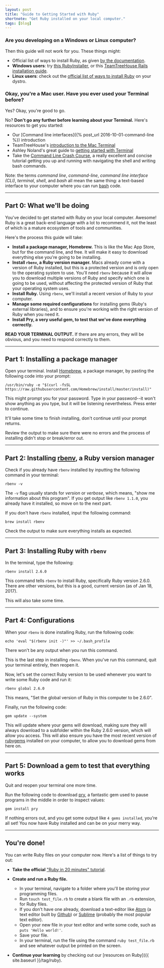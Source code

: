 ```yaml
---
layout: post
title: "Guide to Getting Started with Ruby"
shortnote: "Get Ruby installed on your local computer."
tags: [blog]
---
```


### Are you developing on a Windows or Linux computer?

Then this guide will not work for you. These things might:

* Official list of ways to install Ruby, as given [by the documentation](https://www.ruby-lang.org/en/documentation/installation/).
* **Windows users**: try [this RubyInstaller](https://rubyinstaller.org/), or this [TeamTreeHouse Rails installation guide](https://teamtreehouse.com/library/build-a-simple-ruby-on-rails-application/getting-started-with-rails/installing-rails-windows).
* **Linux users**: check out the [official list of ways to install Ruby](https://www.ruby-lang.org/en/documentation/installation/) on your dystro.

### Okay, you're a Mac user. Have you ever used your Terminal before?

Yes? Okay, you're good to go.

No? **Don't go any further before learning about your Terminal.** Here's resources to get you started:

* Our [Command line interfaces]({% post_url 2016-10-01-command-line %}) introduction
* TeamTreeHouse's [introduction to the Mac Terminal](https://blog.teamtreehouse.com/introduction-to-the-mac-os-x-command-line)
* Ashley Noland's great guide to [getting started with Terminal](https://ashleynolan.co.uk/blog/getting-started-with-terminal)
* Take the [Command Line Crash Course](https://learnpythonthehardway.org/book/appendixa.html), a really excellent and concise tutorial getting you up and running with navigating the shell and writing bash commands.

Note: the terms *command line*, *command-line*, *command line interface (CLI)*, *terminal*, *shell*, and *bash* all mean the same thing: a text-based interface to your computer where you can run [bash](https://cs.lmu.edu/~ray/notes/bash/) code.

<hr>

## Part 0: What we'll be doing

You've decided to get started with Ruby on your local computer. Awesome! Ruby is a great back-end language with a lot to recommend it, not the least of which is a mature ecosystem of tools and communities.

Here's the process this guide will take:

* **Install a package manager, Homebrew.** This is like the Mac App Store, but for the command line, and free. It will make it easy to download everything else you're going to be installing.
* **Install `rbenv`, a Ruby version manager.** Macs already come with a version of Ruby installed, but this is a protected version and is only open to the operating system to use. You'll need `rbenv` because it will allow you to download multiple versions of Ruby and specify which one is going to be used, without affecting the protected version of Ruby that your operating system uses.
* **Install Ruby.** Using `rbenv`, we'll install a recent version of Ruby to your computer.
* **Manage some required configurations** for installing gems (Ruby's external libraries), and to ensure you're working with the right version of Ruby when you need it.
* **Install Pry, a very useful gem, to test that we've done everything correctly.**

**READ YOUR TERMINAL OUTPUT.** If there are any errors, they will be obvious, and you need to respond correctly to them.

<hr>

## Part 1: Installing a package manager

Open your terminal. Install [Homebrew](https://brew.sh/), a package manager, by pasting the following code into your prompt:

```
/usr/bin/ruby -e "$(curl -fsSL https://raw.githubusercontent.com/Homebrew/install/master/install)"
```

This might prompt you for your password. Type in your password--it won't show anything as you type, but it will be listening nevertheless. Press enter to continue.

It'll take some time to finish installing, don't continue until your prompt returns.

Review the output to make sure there were no errors and the process of installing didn't stop or break/error out.

<hr>

## Part 2: Installing [rbenv](https://github.com/rbenv/rbenv), a Ruby version manager
Check if you already have `rbenv` installed by inputting the following command in your terminal:

```
rbenv -v
```

The `-v` flag usually stands for *version* or *verbose*, which means, "show me information about this program". If you get output like `rbenv 1.1.0`, you already have it installed, so move on to the next part.

If you don't have `rbenv` installed, input the following command:

```
brew install rbenv
```

Check the output to make sure everything installs as expected.

<hr>

## Part 3: Installing Ruby with `rbenv`
In the terminal, type the following:

```
rbenv install 2.6.0
```

This command tells `rbenv` to install Ruby, specifically Ruby version 2.6.0. There are other versions, but this is a good, current version (as of Jan 18, 2017).

This will also take some time.

<hr>

## Part 4: Configurations

When your `rbenv` is done installing Ruby, run the following code:

```
echo 'eval "$(rbenv init -)"' >> ~/.bash_profile
```

There won't be any output when you run this command.

This is the last step in installing `rbenv`. When you've run this command, quit your terminal entirely, then reopen it.

Now, let's set the correct Ruby version to be used whenever you want to write some Ruby code and run it:

```
rbenv global 2.6.0
```

This means, "Set the global version of Ruby in this computer to be 2.6.0".

Finally, run the following code:

```
gem update --system
```

This will update where your gems will download, making sure they will always download to a subfolder within the Ruby 2.6.0 version, which will allow you access. This will also ensure you have the most recent version of [rubygems](https://rubygems.org/) installed on your computer, to allow you to download gems from here on.

<hr>

## Part 5: Download a gem to test that everything works

Quit and reopen your terminal one more time.

Run the following code to download [pry](https://github.com/pry/pry), a fantastic gem used to pause programs in the middle in order to inspect values:

```
gem install pry
```

If nothing errors out, and you get some output like `4 gems installed`, you're all set! You now have Ruby installed and can be on your merry way.

<hr>

## You're done!

You can write Ruby files on your computer now. Here's a list of things to try out:

* **Take the official** ["Ruby in 20 minutes" tutorial](https://www.ruby-lang.org/en/documentation/quickstart/).

* **Create and run a Ruby file.**

  * In your terminal, navigate to a folder where you'll be storing your programming files.
  * Run `touch test_file.rb` to create a blank file with an `.rb` extension, for Ruby files.
  * If you don't have one already, download a text-editor like [Atom](https://atom.io/) (a text editor built by [Github](https://github.com)) or [Sublime](https://www.sublimetext.com/) (probably the most popular text editor).
  * Open your new file in your text editor and write some code, such as `puts 'Hello world!'`.
  * Save your file.
  * In your terminal, run the file using the command `ruby test_file.rb` and see whatever output be printed on the screen.

* **Continue your learning** by checking out our [resources on Ruby]({{ site.baseurl }}/tag/ruby).
